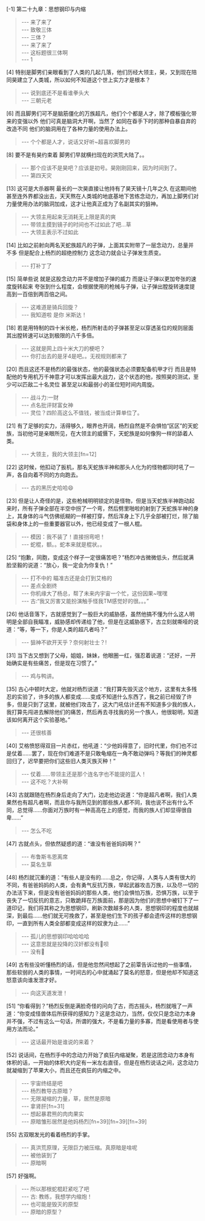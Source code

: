 
[-1] 第二十九章：思想钢印与内缩
>--- 来了来了<br>
>--- 致敬三体<br>
>--- 三体？<br>
>--- 来了来了<br>
>--- 这标题很三体啊<br>
>--- 1<br>

[4] 特别是脚男们亲眼看到了人类的几起几落，他们历经大领主，昊，又到现在陪同昊建立了人类城，所以如何不知道这个世上实力才是根本？
>--- 说到底还不是看谁拳头大<br>
>--- 三朝元老<br>

[6] 而且脚男们可不是脑筋僵化的万族超凡，他们个个都是人才，除了模板强化带来的变强以外 他们可真是脑洞大开啊，当然了 如同在昋手下时的那种自暴自弃的改造不同 他们的脑洞用在了各种力量的使用办法上。
>--- 个个都是人才，说话又好听~超喜欢脚男的<br>

[8] 要不是有昊约束着 脚男们早就横扫现在的洪荒大陆了。。
>--- 那个应该不是昊吧？应该是初号。昊刚刚回来，因为时间到了。<br>
>--- 第四天灾<br>

[13] 这可是大杀器啊 最长的一次昊直接让他持有了昊天镜十几年之久 在这期间他甚至连外界都没出去，天天熬在人类城的地底基地下苦练念动力，再加上脚男们对力量使用办法的脑洞加成，这才让他真正成为了名副其实的狙神。
>--- 大领主用起来无消耗无上限是真的爽<br>
>--- 带领主摸到镜子的时间也不过如此了吧…草<br>
>--- 大领主表示不过如此<br>

[14] 比如之前射向两名天蛇族超凡的子弹，上面其实附带了一层念动力，总量并不多 但是配合上杨烈的超绝控制力 这念动力就会让子弹发生质变。
>--- 打补丁了<br>

[15] 简单些说 就是这股念动力并不是增加子弹的威力 而是让子弹以更加夸张的速度旋转起来 夸张到什么程度，会根据使用的枪械与子弹，让子弹出膛旋转速度提高到一百倍到两百倍之间。
>--- 这难道是骑兵回旋？<br>
>--- 我知道啦 是你 米斯达！<br>

[18] 若是用特制的四十米长枪，杨烈所射击的子弹甚至足以穿透圣位的规则层面 其出膛转速可以达到极限的八千多倍。
>--- 这就是网上四十米大刀的梗吧？<br>
>--- 你打出去的是牙4是吧。。无视规则都来了<br>

[20] 而且这还不是杨烈的最强状态，他的最强状态必须要配备机甲才行 而且是特配他的专用机万千神意才可以发挥出最大战力，这个状态的他，按照昊的测试，至少可以匹敌二十名灵位 甚至足以和最弱小的圣位短时间内周旋。
>--- 战斗力:一财<br>
>--- 点名批评财富女神<br>
>--- 灵位？四阶高这么不值钱，被当成计算单位了。<br>

[21] 有了足够的实力，活得够久，眼界也开阔，杨烈自然是不会惧怕“区区”的天蛇族，当初他可是亲眼所见，在大领主的威慑下，天蛇族是如何像狗一样的舔着人类。
>--- 大领主，我的大领主[fn=12]<br>

[22] 这时候，他扣动了扳机，那名天蛇族半神和那头人化为的怪物都同时吼了一声，各自向着不同的方向跑去。
>--- 古的黑历史哈哈😄<br>

[23] 但是让人奇怪的是，这些枪械明明锁定的是怪物，但是当天蛇族半神跑动起来时，所有子弹全部在半空中拐了一个弯，然后劈里啪啦的射到了天蛇族半神的身上，其身体的斗气仿佛纸糊的一样被打穿，然后浑身上下几乎全部被打烂，除了脑袋和身体上的一些重要器官以外，他已经变成了一根人棍。
>--- 模因：我不装了！直接拐弯吧！<br>
>--- 蛇棍，额。。蛇本来就是棍状。。<br>

[25] “抱歉，同胞，变成这个样子一定很痛苦吧？”杨烈冲古微微低头，然后就满脸坚毅的说道：“放心，我一定会为你复仇！”
>--- 打不中的
瞄准古还是会打到艾格的<br>
>--- 差点全剧终<br>
>--- 你机缘大了杨总，帮了未来内宇宙一个忙，这份因果~嘿嘿<br>
>--- 古:“我又厉害又能扮演触手怪我TM感觉好的很。。。”<br>

[26] 他话音落下，古就感觉到了一股巨大的威胁感，虽然他搞不懂为什么这人明明是全部自我瞄准，威胁感却传递给了他，但是在这威胁感下，古立刻就嘶哑的说道：“等，等一下，你是人类的超凡者吗？”
>--- 狙神不欲开天乎？奈何射壮士？!<br>

[31] 当下古又想到了父母，姐姐，妹妹，他眼圈一红，强忍着说道：“还好，一开始确实是有些痛苦，但是现在习惯了。”
>--- 鸡与鸭讲。<br>

[35] 古心中顿时大定，他就对杨烈说道：“我打算先毁灭这个地方，这里有太多残忍的实验了，许多的族人都变成……变成不知道什么东西了，我之前已经毁了许多，但是只到了这里，就被他们攻击了，这大门吼估计还有不知道多少我的族人，我打算先闯进去解除他们的痛苦，然后再去寻找我的另一个族人，他很聪明，知道该如何离开这个实验基地。”
>--- 还很核善<br>

[40] 艾格愤怒得双目一片赤红，他吼道：“少他妈得意了，旧时代里，你们也不过是仗着……罢了，现在你们难道不是只敢龟缩在一角不敢动弹吗？等我们的神灵都回归了，迟早要把你们这些旧人类灭族灭种！”
>--- 仗着……带领主还是那个连名字也不能提的蓝人！<br>
>--- 这不吃？大补啊<br>

[43] 古就跟随在杨烈身后走向了大门，边走他边说道：“你是超凡者啊，我们人类果然也有超凡者啊，而且你与我所见到的那些族人都不同，我也说不出有什么不同，总觉得……你面对万族时有一种高高在上的感觉，而我的族人们却显得很自卑……”
>--- 怎么不吃<br>

[47] 古就点头，但依然疑惑的道：“谁没有爸爸妈妈啊？”
>--- 布鲁斯韦恩离席<br>
>--- 莫名生草<br>

[48] 杨烈就沉重的道：“有些人是没有的……总之，你记得，人类与人类有很大的不同，有爸爸妈妈的人类，会有勇气反抗万族，举起武器攻击万族，以及尽一切的办法活下来，但是没有爸爸妈妈的那些人类，他们会惧怕万族，恐惧万族，以至于丧失了一切反抗的意志，只敢跪拜在万族面前，那是因为他们的思想中被钉下了一道印记，我们将其称之为思想钢印，刷新次数越多的人类，思想钢印的程度也就越深，到最后……他们就无可挽救了，甚至是他们生下的孩子都会遗传这样的思想钢印，一直到所有人类全部都变成这样的奴隶为止……”
>--- 孤儿的思想钢印哈哈哈哈<br>
>--- 这意思就是投降的汉奸都没有🐴呗<br>
>--- 没有🐴<br>

[49] 古有些没听懂杨烈的话，但是他忽然间想起了之前覃告诉过他的一些事情，那些软弱的人类的事情，一时间古的心中就涌起了莫名的怒意，但是他却不知道这怒意该向谁发泄才好。
>--- 向这天道发泄！<br>

[51] “你看得到？”杨烈反倒是满脸奇怪的问向了古，而古摇头，杨烈就哦了一声道：“你变成怪兽体后所获得的感知力？这是念动力，当然，仅仅只是念动力本身并不强，不过有这么一句话，所谓的强大，不是看力量的多寡，而是看使用者与使用方法而论。”
>--- 这话最开始是谁说的来着？<br>

[52] 说话间，在杨烈手中的念动力开始了疯狂内缩凝聚，若是这团念动力本身有体积的话，一开始的体积大约足有一米左右直径，但是在杨烈说话之间，这念动力就凝缩到了苹果大小，而且还在疯狂的内缩之中。
>--- 宇宙终结是吧<br>
>--- 杨烈教导古原暗？<br>
>--- 无限凝缩的力量，草，居然是原暗<br>
>--- 拿肾肝[fn=31]<br>
>--- 想起暴君熊的肉肉果实<br>
>--- 原暗雏形居然是他妈杨烈[fn=39][fn=39][fn=39]<br>

[55] 古双眼发光的看着杨烈的手掌。
>--- 真洪荒原理，无限巨力被压缩。真原暗是啥呢<br>
>--- 被他装到了<br>
>--- 原暗啊<br>

[57] 好强啊。
>--- 所以那根蛇棍赶紧吃了吧<br>
>--- 古: 教练，我想学内缩炮！<br>
>--- 也可能是毁灭的原型<br>
>--- 原暗的原型？<br>
